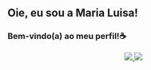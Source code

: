 ## Oie, eu sou a Maria Luisa!
### Bem-vindo(a) ao meu perfil!☕

<div>
 <p align="center">

  <a href="mailto:marialuisarmsanchess@gmail.com">
    <img src="https://img.shields.io/badge/-Gmail-%23333?style=for-the-badge&logo=gmail&logoColor=white">
  </a>
  <a href="https://www.linkedin.com/in/maria-luisa-sanches-ba22b1322/" target="_blank">
    <img src="https://img.shields.io/badge/-LinkedIn-%230077B5?style=for-the-badge&logo=linkedin&logoColor=white">
  </a>
   
</p>

</div>
